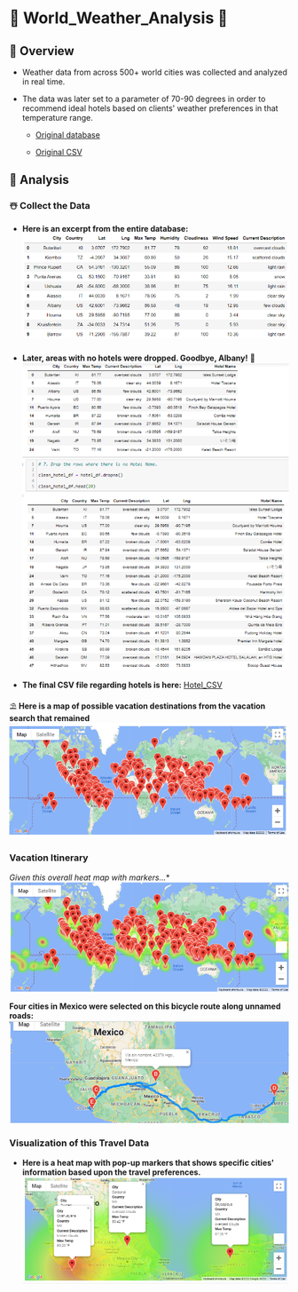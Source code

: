#  :city_sunset: World_Weather_Analysis   :sunrise_over_mountains:

## :palm_tree: Overview

- Weather data from across 500+ world cities was collected and analyzed in real time.
- The data was later set to a parameter of 70-90 degrees in order to recommend ideal hotels based on clients' weather preferences in that temperature range.

  - [Original database](https://github.com/Super-Manda/World_Weather_Analysis/blob/main/Weather_Database/Weather_Database.ipynb)

  - [Original CSV](https://github.com/Super-Manda/World_Weather_Analysis/blob/main/Weather_Database/WeatherPy_Database.csv)


## :cactus: Analysis

### :snowman_with_snow: Collect the Data
- **Here is an excerpt from the entire database:**
![Summary_Dataframe](https://github.com/Super-Manda/World_Weather_Analysis/blob/main/Weather_Database/Weather_Database_DF_head.png)

  
###
- **Later, areas with no hotels were dropped.  Goodbye, Albany!**  :statue_of_liberty:
![Drop None](https://github.com/Super-Manda/World_Weather_Analysis/blob/main/Vacation%20Search/Dropped%20the%20rows%20with%20no%20hotels.png)

- **The final CSV file regarding hotels is here:**
[Hotel_CSV](https://github.com/Super-Manda/World_Weather_Analysis/blob/main/Vacation%20Search/Hotel_CSV.csv)


:parasol_on_ground:  **Here is a map of possible vacation destinations from the vacation search that remained**
![Vacation Search PNG](https://github.com/Super-Manda/World_Weather_Analysis/blob/main/Vacation%20Search/Possible%20Vacation%20Destinations.png)


###  Vacation Itinerary
*Given this overall heat map with markers...**
![Overall heat map with markers](https://github.com/Super-Manda/World_Weather_Analysis/blob/main/Vacation%20Itinerary/optional%20heat%20map%20of%20all%20cities.png)


**Four cities in Mexico were selected on this bicycle route along unnamed roads:**
![Mexico Map](https://github.com/Super-Manda/World_Weather_Analysis/blob/main/Vacation%20Itinerary/WeatherPy_travel_map.png)


###  Visualization of this Travel Data
- **Here is a heat map with pop-up markers that shows specific cities' information based upon the travel preferences.**
![Mexico heat map with markers](https://github.com/Super-Manda/World_Weather_Analysis/blob/main/Vacation%20Itinerary/WeatherPy_travel_map_markers.png)
